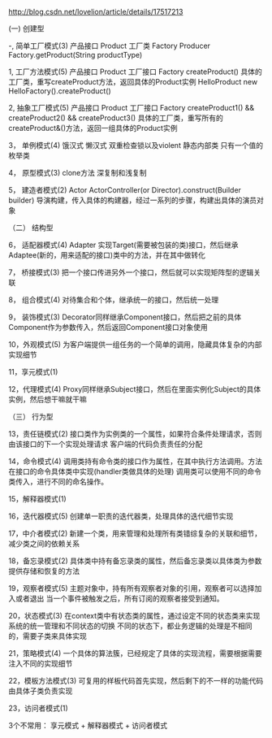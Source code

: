 http://blog.csdn.net/lovelion/article/details/17517213

(一) 创建型

-,  简单工厂模式(3)
产品接口 Product
工厂类 Factory
Producer Factory.getProduct(String productType)

1,  工厂方法模式(5)
产品接口 Product
工厂接口 Factory createProduct()
具体的工厂类，重写createProduct方法，返回具体的Product实例
HelloProduct new HelloFactory().createProduct()

2,  抽象工厂模式(5)
产品接口 Product
工厂接口 Factory createProduct1() && createProduct2() && createProduct3()
具体的工厂类，重写所有的createProduct&()方法，返回一组具体的Product实例

3， 单例模式(4)
饿汉式 
懒汉式 双重检查锁以及violent
静态内部类
只有一个值的枚举类

4， 原型模式(3)
clone方法
深复制和浅复制

5， 建造者模式(2)
Actor ActorController(or Director).construct(Builder builder)
导演构建，传入具体的构建器，经过一系列的步骤，构建出具体的演员对象

（二） 结构型

6， 适配器模式(4)
Adapter 实现Target(需要被包装的类)接口，然后继承Adaptee(新的，用来适配的接口)类中的方法，并在其中做转化

7， 桥接模式(3)
把一个接口传进另外一个接口，然后就可以实现矩阵型的逻辑关联

8， 组合模式(4)
对待集合和个体，继承统一的接口，然后统一处理

9， 装饰模式(3)
Decorator同样继承Component接口，然后把之前的具体Component作为参数传入，然后返回Component接口对象使用

10，外观模式(5)
为客户端提供一组任务的一个简单的调用，隐藏具体复杂的内部实现细节

11，享元模式(1)


12，代理模式(4)
Proxy同样继承Subject接口，然后在里面实例化Subject的具体实例，然后想干嘛就干嘛

（三） 行为型

13，责任链模式(2)
接口类作为实例类的一个属性，如果符合条件处理请求，否则由该接口的下一个实现处理请求
客户端的代码负责责任的分配

14，命令模式(4)
调用类持有命令类的接口作为属性，在其中执行方法调用。方法在接口的命令具体类中实现(handler类做具体的处理)
调用类可以使用不同的命令类传入，进行不同的命名操作。

15，解释器模式(1)

16，迭代器模式(5)
创建单一职责的迭代器类，处理具体的迭代细节实现

17，中介者模式(2)
新建一个类，用来管理和处理所有类错综复杂的关联和细节，减少类之间的依赖关系

18，备忘录模式(2)
具体类中持有备忘录类的属性，然后备忘录类以具体类为参数提供存储和恢复的方法

19，观察者模式(5)
主题对象中，持有所有观察者对象的引用，观察者可以选择加入或者退出
当一个事件被触发之后，所有订阅的观察者接受到通知。

20，状态模式(3)
在context类中有状态类的属性，通过设定不同的状态类来实现系统的统一管理和不同状态的切换
不同的状态下，都业务逻辑的处理是不相同的，需要子类来具体实现

21，策略模式(4)
一个具体的算法簇，已经规定了具体的实现流程，需要根据需要注入不同的实现细节

22，模板方法模式(3)
可复用的样板代码首先实现，然后剩下的不一样的功能代码由具体子类负责实现

23，访问者模式(1)


3个不常用： 享元模式 + 解释器模式 + 访问者模式
